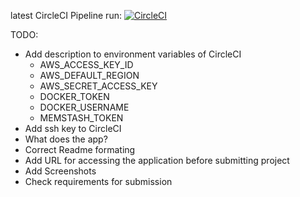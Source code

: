 latest CircleCI Pipeline run: [![CircleCI](https://circleci.com/gh/PhilippSoeder/udacity-project-5-capstone/tree/master.svg?style=svg)](https://circleci.com/gh/PhilippSoeder/udacity-project-5-capstone/tree/master)

TODO:
* Add description to environment variables of CircleCI
  * AWS_ACCESS_KEY_ID
  * AWS_DEFAULT_REGION
  * AWS_SECRET_ACCESS_KEY
  * DOCKER_TOKEN
  * DOCKER_USERNAME
  * MEMSTASH_TOKEN
* Add ssh key to CircleCI
* What does the app?
* Correct Readme formating
* Add URL for accessing the application before submitting project
* Add Screenshots
* Check requirements for submission